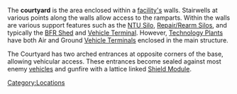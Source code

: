 The **courtyard** is the area enclosed within a
[facility's](facilities.md "wikilink") walls. Stairwells at various points
along the walls allow access to the ramparts. Within the walls are
various support features such as the [NTU Silo](NTU_Silo.md "wikilink"),
[Repair/Rearm Silos](Repair.md/Rearm_Silo "wikilink"), and typically the
[BFR Shed](BFR_Shed.md "wikilink") and [Vehicle
Terminal](Vehicle_Terminal.md "wikilink"). However, [Technology
Plants](Technology_Plant.md "wikilink") have both Air and Ground [Vehicle
Terminals](Vehicle_Terminal.md "wikilink") enclosed in the main structure.

The Courtyard has two arched entrances at opposite corners of the base,
allowing vehicular access. These entrances become sealed against most
enemy [vehicles](vehicle.md "wikilink") and gunfire with a lattice linked
[Shield Module](Shield_Module.md "wikilink").

[Category:Locations](Category:Locations.md "wikilink")
